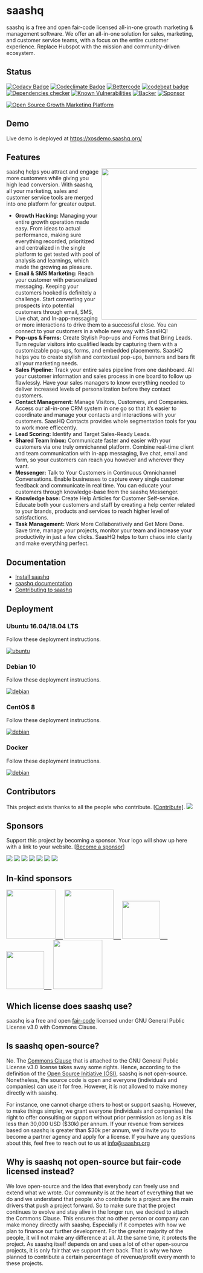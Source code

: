 # saashq

saashq is a free and open fair-code licensed all-in-one growth marketing & management software. We offer an all-in-one solution for sales, marketing, and customer service teams, with a focus on the entire customer experience. Replace Hubspot with the mission and community-driven ecosystem.

## Status <br>

[![Codacy Badge](https://api.codacy.com/project/badge/Grade/ed8c207f4351446b8ace7a323630889f)](https://www.codacy.com/app/saashq/saashq) [![Codeclimate Badge](https://api.codeclimate.com/v1/badges/693e2ffc40bc2601630d/maintainability)](https://codeclimate.com/github/saashq/saashq/maintainability) [![Bettercode](https://bettercodehub.com/edge/badge/saashq/saashq?branch=main)](https://bettercodehub.com/results/saashq/saashq) [![codebeat badge](https://codebeat.co/badges/33270439-27de-42e9-b48a-da76192b3b22)](https://codebeat.co/projects/github-com-saashq-saashq-main) [![Dependencies checker](https://david-dm.org/saashq/saashq.svg)](https://david-dm.org/saashq/saashq) [![Known Vulnerabilities](https://snyk.io/test/github/saashq/saashq/badge.svg)](https://snyk.io/test/github/saashq/saashq) [![Backer](https://opencollective.com/saashq/backers/badge.svg?label=Backer&color=brightgreen)](https://opencollective.com/saashq/) [![Sponsor](https://opencollective.com/saashq/sponsors/badge.svg?label=Sponsor&color=brightgreen)](https://opencollective.com/saashq/)

<a href="https://saashq.org" target="_blank"><img src="https://saashq-os.s3-us-east-1.amazonaws.com/github/git-saashq.gif" alt="Open Source Growth Marketing Platform "></a>

## Demo

Live demo is deployed at <a href="https://xosdemo.saashq.org/" target="_blank">https://xosdemo.saashq.org/</a>

## Features

<img src="https://s3.amazonaws.com/saashq/github/features-transparent.png" width="400" align="right" style="max-width: 50%">

saashq helps you attract and engage more customers while giving you high lead conversion. With saashq, all your marketing, sales and customer service tools are merged into one platform for greater output.

- **Growth Hacking:** Managing your entire growth operation made easy. From ideas to actual performance, making sure everything recorded, prioritized and centralized in the single platform to get tested with pool of analysis and learnings, which made the growing as pleasure.
- **Email & SMS Marketing:** Reach your customer with personalized messaging. Keeping your customers hooked is definitely a challenge. Start converting your prospects into potential customers through email, SMS, Live chat, and In-app-messaging or more interactions to drive them to a successful close. You can connect to your customers in a whole new way with SaasHQ!
- **Pop-ups & Forms:** Create Stylish Pop-ups and Forms that Bring Leads. Turn regular visitors into qualified leads by capturing them with a customizable pop-ups, forms, and embedded placements. SaasHQ helps you to create stylish and contextual pop-ups, banners and bars fit all your marketing needs.
- **Sales Pipeline:** Track your entire sales pipeline from one dashboard. All your customer information and sales process in one board to follow up flawlessly. Have your sales managers to know everything needed to deliver increased levels of personalization before they contact customers.
- **Contact Management:** Manage Visitors, Customers, and Companies. Access our all-in-one CRM system in one go so that it’s easier to coordinate and manage your contacts and interactions with your customers. SaasHQ Contacts provides whole segmentation tools for you to work more effiecently.
- **Lead Scoring:** Identify and Target Sales-Ready Leads.
- **Shared Team Inbox:** Communicate faster and easier with your customers via one truly omnichannel platform. Combine real-time client and team communication with in-app messaging, live chat, email and form, so your customers can reach you however and wherever they want.
- **Messenger:** Talk to Your Customers in Continuous Omnichannel Conversations. Enable businesses to capture every single customer feedback and communicate in real time. You can educate your customers through knowledge-base from the saashq Messenger.
- **Knowledge base:** Create Help Articles for Customer Self-service. Educate both your customers and staff by creating a help center related to your brands, products and services to reach higher level of satisfactions.
- **Task Management:** Work More Collaboratively and Get More Done. Save time, manage your projects, monitor your team and increase your productivity in just a few clicks. SaasHQ helps to turn chaos into clarity and make everything perfect.

## Documentation

- <a href="https://docs.saashq.org/installation/docker">Install saashq</a> <br>
- <a href="https://docs.saashq.org">saashq documentation</a> <br>
- <a href="https://docs.saashq.org/developer/contributing">Contributing to saashq</a> <br>

## Deployment

### Ubuntu 16.04/18.04 LTS

Follow these deployment instructions.

[![ubuntu](https://saashq-os.s3-us-east-1.amazonaws.com/github/ubuntu-logo.png)](https://docs.saashq.org/installation/ubuntu)

### Debian 10

Follow these deployment instructions.

[![debian](https://saashq-os.s3-us-east-1.amazonaws.com/github/debian-logo.png)](https://docs.saashq.org/installation/debian10)

### CentOS 8

Follow these deployment instructions.

[![debian](https://saashq-os.s3-us-east-1.amazonaws.com/github/centos-logo.png)](https://docs.saashq.org/installation/centos8)

### Docker

Follow these deployment instructions.

[![debian](https://saashq-os.s3-us-east-1.amazonaws.com/github/docker-logo.png)](https://docs.saashq.org/installation/docker)

## Contributors

This project exists thanks to all the people who contribute. [[Contribute]](CONTRIBUTING.md).
<a href="graphs/contributors"><img src="https://opencollective.com/saashq/contributors.svg?width=890" /></a>

## Sponsors

Support this project by becoming a sponsor. Your logo will show up here with a link to your website. [[Become a sponsor](https://opencollective.com/saashq#sponsor)]

<a href="https://opencollective.com/saashq/sponsor/0/website" target="_blank"><img src="https://opencollective.com/saashq/sponsor/0/avatar.svg"></a>
<a href="https://opencollective.com/saashq/sponsor/1/website" target="_blank"><img src="https://opencollective.com/saashq/sponsor/1/avatar.svg"></a>
<a href="https://opencollective.com/saashq/sponsor/2/website" target="_blank"><img src="https://opencollective.com/saashq/sponsor/2/avatar.svg"></a>
<a href="https://opencollective.com/saashq/sponsor/3/website" target="_blank"><img src="https://opencollective.com/saashq/sponsor/3/avatar.svg"></a>
<a href="https://opencollective.com/saashq/sponsor/4/website" target="_blank"><img src="https://opencollective.com/saashq/sponsor/4/avatar.svg"></a>
<a href="https://opencollective.com/saashq/sponsor/6/website" target="_blank"><img src="https://opencollective.com/saashq/sponsor/6/avatar.svg"></a>
<a href="https://opencollective.com/saashq/sponsor/8/website" target="_blank"><img src="https://opencollective.com/saashq/sponsor/8/avatar.svg"></a>

## In-kind sponsors

<a href="https://www.cloudflare.com/" target="_blank"><img src="https://s3.amazonaws.com/saashq/github/cloudflare.png" width="130px;" />&nbsp;&nbsp;&nbsp;&nbsp;&nbsp;</a>
<a href="https://cloud.google.com/developers/startups/" target="_blank"><img src="https://s3.amazonaws.com/saashq/github/cloud-logo.svg" width="130px;" />&nbsp;&nbsp;&nbsp;&nbsp;&nbsp;</a>
<a href="https://www.digitalocean.com/" target="_blank"><img src="https://s3.amazonaws.com/saashq/github/digitalocean.png" width="100px;" />&nbsp;&nbsp;&nbsp;&nbsp;&nbsp;</a>
<a href="https://www.transifex.com/" target="_blank"><img src="https://s3.amazonaws.com/saashq/github/transifex.png" width="100px;" />&nbsp;&nbsp;&nbsp;&nbsp;&nbsp;</a>
<a href="https://www.browserstack.com/" target="_blank"><img src="https://s3.amazonaws.com/saashq/github/browserstack.png" width="130px;" /></a>

## Which license does saashq use?

saashq is a free and open <a href="https://faircode.io/">fair-code</a> licensed under GNU General Public License v3.0 with Commons Clause.

## Is saashq open-source?

No. The <a href="https://commonsclause.com/">Commons Clause</a> that is attached to the GNU General Public License v3.0 license takes away some rights. Hence, according to the definition of the <a href="https://bit.ly/2WJ5uTh">Open Source Initiative (OSI)</a>, saashq is not open-source. Nonetheless, the source code is open and everyone (individuals and companies) can use it for free. However, it is not allowed to make money directly with saashq.

For instance, one cannot charge others to host or support saashq. However, to make things simpler, we grant everyone (individuals and companies) the right to offer consulting or support without prior permission as long as it is less than 30,000 USD ($30k) per annum. If your revenue from services based on saashq is greater than $30k per annum, we'd invite you to become a partner agency and apply for a license. If you have any questions about this, feel free to reach out to us at info@saashq.org

## Why is saashq not open-source but fair-code licensed instead?

We love open-source and the idea that everybody can freely use and extend what we wrote. Our community is at the heart of everything that we do and we understand that people who contribute to a project are the main drivers that push a project forward. So to make sure that the project continues to evolve and stay alive in the longer run, we decided to attach the Commons Clause. This ensures that no other person or company can make money directly with saashq. Especially if it competes with how we plan to finance our further development. For the greater majority of the people, it will not make any difference at all. At the same time, it protects the project. As saashq itself depends on and uses a lot of other open-source projects, it is only fair that we support them back. That is why we have planned to contribute a certain percentage of revenue/profit every month to these projects.
